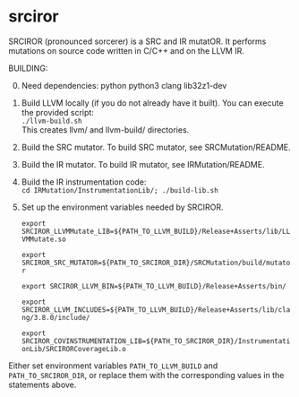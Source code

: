 # srciror
SRCIROR (pronounced sorcerer) is a SRC and IR mutatOR. It performs mutations on source code written in C/C++ and on the LLVM IR.

BUILDING:

  0. Need dependencies:
        python
        python3
        clang
        lib32z1-dev

  1. Build LLVM locally (if you do not already have it built). You can execute the provided script:  
        `./llvm-build.sh`  
    This creates llvm/ and llvm-build/ directories.

  2. Build the SRC mutator. To build SRC mutator, see SRCMutation/README.

  3. Build the IR mutator. To build IR mutator, see IRMutation/README.

  4. Build the IR instrumentation code:  
        `cd IRMutation/InstrumentationLib/; ./build-lib.sh`

  5. Set up the environment variables needed by SRCIROR.
  
        `export SRCIROR_LLVMMutate_LIB=${PATH_TO_LLVM_BUILD}/Release+Asserts/lib/LLVMMutate.so`

        `export SRCIROR_SRC_MUTATOR=${PATH_TO_SRCIROR_DIR}/SRCMutation/build/mutator`

        `export SRCIROR_LLVM_BIN=${PATH_TO_LLVM_BUILD}/Release+Asserts/bin/`

        `export SRCIROR_LLVM_INCLUDES=${PATH_TO_LLVM_BUILD}/Release+Asserts/lib/clang/3.8.0/include/`

        `export SRCIROR_COVINSTRUMENTATION_LIB=${PATH_TO_SRCIROR_DIR}/InstrumentationLib/SRCIRORCoverageLib.o`

  Either set environment variables `PATH_TO_LLVM_BUILD` and `PATH_TO_SRCIROR_DIR`,
  or replace them with the corresponding values in the statements above.

